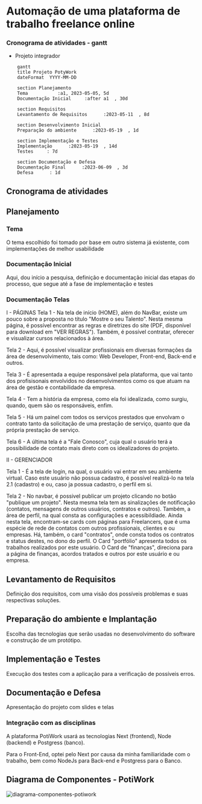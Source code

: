 # Automação de uma plataforma de trabalho freelance online 

### Cronograma de atividades - gantt

* Projeto integrador

```mermaid
    gantt
    title Projeto PotyWork
    dateFormat  YYYY-MM-DD

    section Planejamento
    Tema           :a1, 2023-05-05, 5d
    Documentação Inicial     :after a1  , 30d

    section Requisitos
    Levantamento de Requisitos      :2023-05-11  , 8d

    section Desenvolvimento Inicial
    Preparação do ambiente      :2023-05-19  , 1d

    section Implementação e Testes
    Implementação      :2023-05-19  , 14d
    Testes     : 7d

    section Documentação e Defesa
    Documentação Final      :2023-06-09  , 3d
    Defesa      : 1d

```

## Cronograma de atividades


## Planejamento


### Tema


O tema escolhido foi tomado por base em outro sistema já existente, com implementações de melhor usabilidade

### Documentação Inicial

Aqui, dou início a pesquisa, definição e documentação inicial das etapas do processo, que segue até a fase de implementação e testes

### Documentação Telas
I - PÁGINAS
Tela 1 - Na tela de início (HOME), além do NavBar, existe um pouco sobre a proposta no título "Mostre o seu Talento".
Nesta mesma página, é possível encontrar as regras e diretrizes do site (PDF, disponível para download em "VER REGRAS").
Também, é possível contratar, oferecer e visualizar cursos relacionados à área.

Tela 2 - Aqui, é possível visualizar profissionais em diversas formações da área de desenvolvimento, tais como: Web Developer, Front-end, Back-end e outros.

Tela 3 - É apresentada a equipe responsável pela plataforma, que vai tanto dos profisisonais envolvidos no desenvolvimentos como os que atuam na área de gestão e contabilidade da empresa.

Tela 4 - Tem a história da empresa, como ela foi idealizada, como surgiu, quando, quem são os responsáveis, enfim.

Tela 5 - Há um painel com todos os serviços prestados que envolvam o contrato tanto da solicitação de uma prestação de serviço, quanto que da própria prestação de serviço.

Tela 6 - A última tela é a "Fale Conosco", cuja qual o usuário terá a possibilidade de contato mais direto com os idealizadores do projeto.

II - GERENCIADOR

Tela 1 - É a tela de login, na qual, o usuário vai entrar em seu ambiente virtual. Caso este usuário não possua cadastro, é possível realizá-lo na tela 2.1 (cadastro) e ou, caso ja possua cadastro, o perfil em si.

Tela 2 - No navbar, é possivel publicar um projeto clicando no botão "publique um projeto". Nesta mesma tela tem as sinalizações de notificação (contatos, mensagens de outros usuários, contratos e outros). Também, a área de perfil, na qual consta as configurações e acessibildiade.
Ainda nesta tela, encontram-se cards com páginas para Freelancers, que é uma espécie de rede de contatos com outros profissionais, clientes e ou empresas.
Há, também, o card "contratos", onde consta todos os contratos e status destes, no dono do perfil.
O Card "portfólio" apresenta todos os trabalhos realizados por este usuário.
O Card de "finanças", direciona para a página de finanças, acordos tratados e outros por este usuário e ou empresa.

## Levantamento de Requisitos


Definição dos requisitos, com uma visão dos possíveis problemas e suas respectivas soluções.


## Preparação do ambiente e Implantação

Escolha das tecnologias que serão usadas no desenvolvimento do software e construção de um protótipo.

## Implementação e Testes


Execução dos testes com a aplicação para a verificação de possíveis erros.


## Documentação e Defesa


Apresentação do projeto com slides e telas


### Integração com as disciplinas

A plataforma PotiWork usará as tecnologias Next (frontend), Node (backend) e Postgress (banco).

Para o Front-End, optei pelo Next por causa da minha familiaridade com o trabalho, bem como NodeJs para Back-end e Postgress para o Banco.

## Diagrama de Componentes - PotiWork

![diagrama-componentes-potiwork](imagens/Classe%20UML%20-%20P%C3%A1gina%202.png)